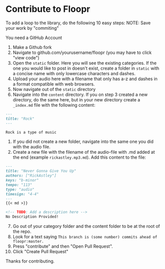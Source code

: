 # Contribute to Floopr
To add a loop to the library, do the following 10 easy steps:
NOTE: Save your work by "commiting"

You need a GitHub Account

1. Make a Github fork
2. Navigate to github.com/yourusername/floopr (you may have to click "view code")
3. Open the `static` folder. Here you will see the existing categories. If the one you would like to post in doesn't exist, create a folder in `static` with a concise name with only lowercase characters and dashes.
4. Upload your audio here with a filename that only has a-z and dashes in a format compatible with web browsers.
5. Now navigate out of the `static` directory
6. Navigate into the `content` directory. If you on step 3 created a new directory, do the same here, but in your new directory create a `_index.md` file with the following content:

```markdown
---
title: "Rock"
---

Rock is a type of music
```

1. If you did not create a new folder, navigate into the same one you did with the audio file.
2. Create a new file with the filename of the audio-file with .md added at the end (example `rickastley.mp3.md`). Add this content to the file:

```markdown
---
title: "Never Gonna Give You Up"
authors: ["RickAstley"]
keys: "b-minor"
tempo: "113"
type: "audio"
timesign: "4-4"
---
{{< md >}}

<!-- TODO: Add a description here -->
No Description Provided!

```

7. Go out of your category folder and the content folder to be at the root of the repo.
8. Look for a text saying `This branch is (some number) commits ahead of floopr:master.`
9. Press "contribute" and then "Open Pull Request".
10. Click "Create Pull Request"

Thanks for contributing.

